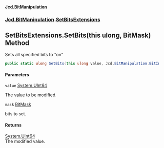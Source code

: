 #### [Jcd.BitManipulation](index.md 'index')
### [Jcd.BitManipulation](Jcd.BitManipulation.md 'Jcd.BitManipulation').[SetBitsExtensions](Jcd.BitManipulation.SetBitsExtensions.md 'Jcd.BitManipulation.SetBitsExtensions')

## SetBitsExtensions.SetBits(this ulong, BitMask) Method

Sets all specified bits to "on"

```csharp
public static ulong SetBits(this ulong value, Jcd.BitManipulation.BitIndexers.BitMask mask);
```
#### Parameters

<a name='Jcd.BitManipulation.SetBitsExtensions.SetBits(thisulong,Jcd.BitManipulation.BitIndexers.BitMask).value'></a>

`value` [System.UInt64](https://docs.microsoft.com/en-us/dotnet/api/System.UInt64 'System.UInt64')

The value to be modified.

<a name='Jcd.BitManipulation.SetBitsExtensions.SetBits(thisulong,Jcd.BitManipulation.BitIndexers.BitMask).mask'></a>

`mask` [BitMask](Jcd.BitManipulation.BitIndexers.BitMask.md 'Jcd.BitManipulation.BitIndexers.BitMask')

bits to set.

#### Returns
[System.UInt64](https://docs.microsoft.com/en-us/dotnet/api/System.UInt64 'System.UInt64')  
The modified value.